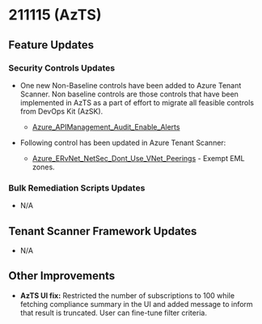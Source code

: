 # 211115 (AzTS)

## Feature Updates

### Security Controls Updates
* One new Non-Baseline controls have been added to Azure Tenant Scanner. Non baseline controls are those controls that have been implemented in AzTS as a part of effort to migrate all feasible controls from DevOps Kit (AzSK).

    * [Azure_APIManagement_Audit_Enable_Alerts](https://github.com/azsk/AzTS-docs/blob/main/Control%20coverage/Feature/APIManagement.md#azure_apimanagement_audit_enable_alerts)
    

* Following control has been updated in Azure Tenant Scanner:
    * [Azure_ERvNet_NetSec_Dont_Use_VNet_Peerings](https://github.com/azsk/AzTS-docs/blob/main/Control%20coverage/Feature/VirtualNetwork.md#azure_ervnet_netsec_dont_use_vnet_peerings) -  Exempt EML zones.

### Bulk Remediation Scripts Updates
* N/A

## Tenant Scanner Framework Updates
* N/A

## Other Improvements

* **AzTS UI fix:** Restricted the number of subscriptions to 100 while fetching compliance summary in the UI and added message to inform that result is truncated. User can fine-tune filter criteria.
